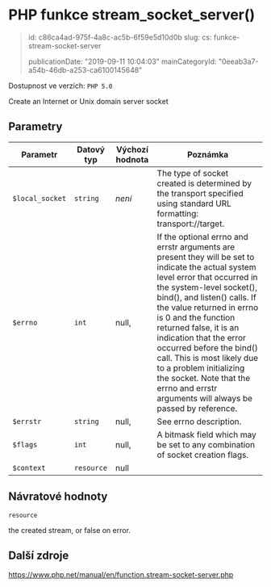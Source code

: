 PHP funkce stream_socket_server()
=================================

> id: c86ca4ad-975f-4a8c-ac5b-6f59e5d10d0b
> slug:
> 	cs: funkce-stream-socket-server
>
> publicationDate: "2019-09-11 10:04:03"
> mainCategoryId: "0eeab3a7-a54b-46db-a253-ca6100145648"

Dostupnost ve verzích: `PHP 5.0`

Create an Internet or Unix domain server socket


Parametry
--------------

| Parametr | Datový typ | Výchozí hodnota | Poznámka |
|-----|-----|-----|-----|
| `$local_socket` | `string` | *není* | The type of socket created is determined by the transport specified using standard URL formatting: transport://target. |
| `$errno` | `int` | null, | If the optional errno and errstr arguments are present they will be set to indicate the actual system level error that occurred in the system-level socket(), bind(), and listen() calls. If the value returned in errno is 0 and the function returned false, it is an indication that the error occurred before the bind() call. This is most likely due to a problem initializing the socket. Note that the errno and errstr arguments will always be passed by reference. |
| `$errstr` | `string` | null, | See errno description. |
| `$flags` | `int` | null, | A bitmask field which may be set to any combination of socket creation flags. |
| `$context` | `resource` | null |  |


Návratové hodnoty
----------------

`resource`

the created stream, or false on error.

Další zdroje
------------

https://www.php.net/manual/en/function.stream-socket-server.php
